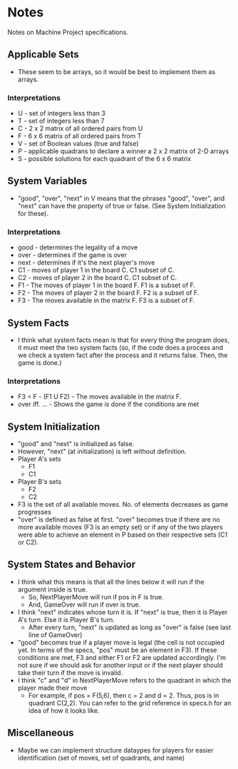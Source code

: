 # Notes
Notes on Machine Project specifications.

## Applicable Sets
- These seem to be arrays, so it would be best to implement them as arrays.

### Interpretations

- U  -  set of integers less than 3
- T  -  set of integers less than 7
- C  -  2 x 2 matrix of all ordered pairs from U
- F  -  6 x 6 matrix of all ordered pairs from T
- V  -  set of Boolean values (true and false)
- P  -  applicable quadrans to declare a winner
        a 2 x 2 matrix of 2-D arrays
- S  -  possible solutions for each quadrant of the 6 x 6 matrix


## System Variables
- "good", "over", "next" in V means that the phrases "good", "over", and "next" can have the property of true or false. (See System Initialization for these).

### Interpretations

- good  -  determines the legality of a move
- over  -  determines if the game is over
- next  -  determines if it's the next player's move
- C1    -  moves of player 1 in the board C. C1 subset of C.
- C2    -  moves of player 2 in the board C. C1 subset of C.
- F1    -  The moves of player 1 in the board F.
           F1 is a subset of F.
- F2    -  The moves of player 2 in the board F.
           F2 is a subset of F.
- F3    -  The moves available in the matrix F. 
           F3 is a subset of F.

## System Facts
- I think what system facts mean is that for every thing the program does, it must meet the two system facts (so, if the code does a process and we check a system fact after the process and it returns false. Then, the game is done.)

### Interpretations
- F3 = F - (F1 U F2)    -    The moves available in the matrix F.
- over iff. ...         -    Shows the game is done if the 
                             conditions are met

## System Initialization
- "good" and "next" is initialized as false.
- However, "next" (at initialization) is left without definition.
- Player A's sets
  - F1
  - C1
- Player B's sets
  - F2
  - C2
- F3 is the set of all available moves. No. of elements decreases as game progresses
- "over" is defined as false at first. "over" becomes true if there are no more available moves (F3 is an empty set) or if any of the two players were able to achieve an element in P based on their respective sets (C1 or C2).
  
## System States and Behavior
- I think what this means is that all the lines below it will run if the argument inside is true.
  - So, NextPlayerMove will run if pos in F is true.
  - And, GameOver will run if over is true.
- I think "next" indicates whose turn it is. If "next" is true, then it is Player A's turn. Else it is Player B's turn.
  - After every turn, "next" is updated as long as "over" is false (see last line of GameOver)
- "good" becomes true if a player move is legal (the cell is not occupied yet. In terms of the specs, "pos" must be an element in F3). If these conditions are met, F3 and either F1 or F2 are updated accordingly. I'm not sure if we should ask for another input or if the next player should take their turn if the move is invalid.
- I think "c" and "d" in NextPlayerMove refers to the quadrant in which the player made their move
  - For example, if pos = F(5,6), then c = 2 and d = 2. Thus, pos is in quadrant C(2,2). You can refer to the grid reference in specs.h for an idea of how it looks like.

## Miscellaneous
- Maybe we can implement structure dataypes for players for easier identification (set of moves, set of quadrants, and name)